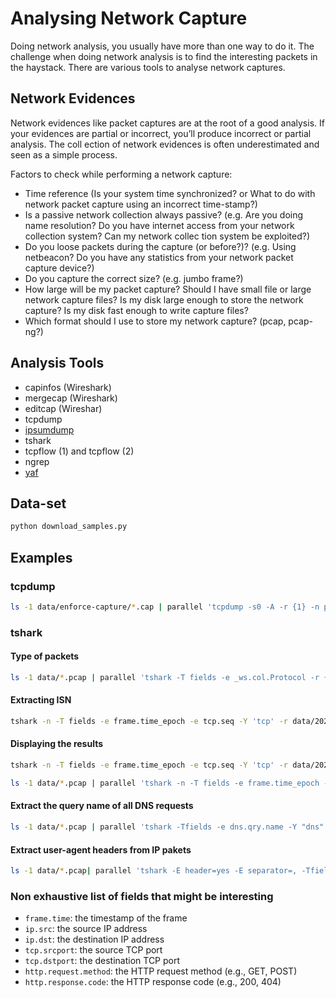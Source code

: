 # Analysing Network Capture

Doing network analysis, you usually have more than one way to do it. The challenge when doing network analysis is to find the interesting packets in the haystack. There are various tools to analyse network captures.

## Network Evidences

Network evidences like packet captures are at the root of a good analysis. If your evidences are partial or incorrect, you’ll produce incorrect or partial analysis. The coll ection of network evidences is often underestimated and seen as a simple process.

Factors to check while performing a network capture:

- Time reference (Is your system time synchronized? or What to do with network packet capture using an incorrect time-stamp?)
- Is a passive network collection always passive? (e.g. Are you doing name resolution? Do you have internet access from your network collection system? Can my network collec tion system be exploited?)
- Do you loose packets during the capture (or before?)? (e.g. Using netbeacon? Do you have any statistics from your network packet capture device?)
- Do you capture the correct size? (e.g. jumbo frame?)
- How large will be my packet capture? Should I have small file or large network capture files? Is my disk large enough to store the network capture? Is my disk fast enough to write capture files?
- Which format should I use to store my network capture? (pcap, pcap-ng?)



## Analysis Tools

- capinfos (Wireshark)
- mergecap (Wireshark)
- editcap (Wireshar)
- tcpdump
- [ipsumdump](http://www.read.seas.harvard.edu/~kohler/ipsumdump/)
- tshark
- tcpflow (1) and tcpflow (2)
- ngrep
- [yaf](https://tools.netsa.cert.org/yaf/)

## Data-set

```bash
python download_samples.py
```

## Examples

### tcpdump

```bash
ls -1 data/enforce-capture/*.cap | parallel 'tcpdump -s0 -A -r {1} -n port 53413' | grep http
```

### tshark

#### Type of packets

```bash
ls -1 data/*.pcap | parallel 'tshark -T fields -e _ws.col.Protocol -r {}' | sort | uniq -c | sort -rn
```

#### Extracting ISN

```bash
tshark -n -T fields -e frame.time_epoch -e tcp.seq -Y 'tcp' -r data/2021-08-19-traffic-analysis-exercise.pcap
```

#### Displaying the results

```bash
tshark -n -T fields -e frame.time_epoch -e tcp.seq -Y 'tcp' -r data/2021-08-19-traffic-analysis-exercise.pcap -o tcp.relative_sequence_numbers:FALSE | awk '{print $1"\t"$2}' | gnuplot -p -e 'set title "ISN"; plot "/dev/stdin" using :2 with points pointtype 0'

ls -1 data/*.pcap | parallel 'tshark -n -T fields -e frame.time_epoch -e tcp.seq -Y "tcp" -r {} -o tcp.relative_sequence_numbers:FALSE' | awk '{print $1"\t"$2}' | gnuplot -p -e 'set title "ISN"; plot "/dev/stdin" using :2 with points pointtype 0'
```

#### Extract the query name of all DNS requests

```bash
ls -1 data/*.pcap | parallel 'tshark -Tfields -e dns.qry.name -Y "dns" -r {}' | sort | uniq -c | sort -rn
```

#### Extract user-agent headers from IP pakets

```bash
ls -1 data/*.pcap| parallel 'tshark -E header=yes -E separator=, -Tfields -e http.user_agent -r {}' | grep -v "^$"
```

### Non exhaustive list of fields that might be interesting

- `frame.time`: the timestamp of the frame
- `ip.src`: the source IP address
- `ip.dst`: the destination IP address
- `tcp.srcport`: the source TCP port
- `tcp.dstport`: the destination TCP port
- `http.request.method`: the HTTP request method (e.g., GET, POST)
- `http.response.code`: the HTTP response code (e.g., 200, 404)
